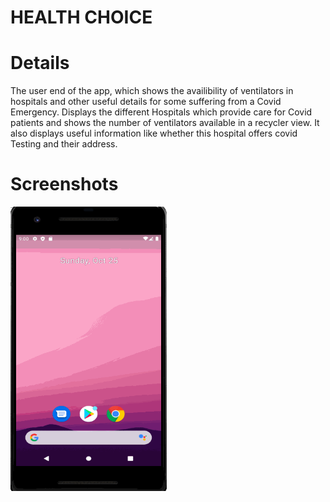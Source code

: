 # HEALTH CHOICE
# Details
The user end of the app, which shows the availibility of ventilators in hospitals and other useful details for some suffering from a Covid Emergency.
Displays the different Hospitals which provide care for Covid patients and shows the number of ventilators available in a recycler view. It also displays useful information like whether this hospital offers covid Testing and their address.


# Screenshots

<img src='https://github.com/jreese14/Occupancy_Level_Tracker/blob/master/user.gif' align='left' width="250" height="455">
